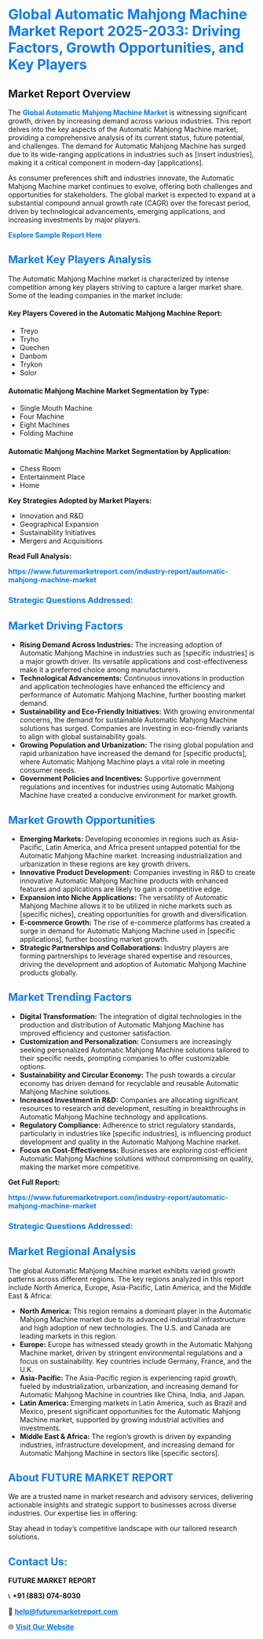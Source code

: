 <h1 style="color: #007BFF;">Global Automatic Mahjong Machine Market Report 2025-2033: Driving Factors, Growth Opportunities, and Key Players</h1>

<section id="overview">
<h2>Market Report Overview</h2>
<p>The <a href="https://www.futuremarketreport.com/industry-report/automatic-mahjong-machine-market" style="color: #007BFF; text-decoration: none;"><strong>Global Automatic Mahjong Machine Market</strong></a> is witnessing significant growth, driven by increasing demand across various industries. This report delves into the key aspects of the Automatic Mahjong Machine market, providing a comprehensive analysis of its current status, future potential, and challenges. The demand for Automatic Mahjong Machine has surged due to its wide-ranging applications in industries such as [insert industries], making it a critical component in modern-day [applications].</p>
<p>As consumer preferences shift and industries innovate, the Automatic Mahjong Machine market continues to evolve, offering both challenges and opportunities for stakeholders. The global market is expected to expand at a substantial compound annual growth rate (CAGR) over the forecast period, driven by technological advancements, emerging applications, and increasing investments by major players.</p>
</section>

<section id="overview">
<p><a href="https://www.futuremarketreport.com/request-sample/reportId=58446" style="color: #007BFF; text-decoration: none;"><strong>Explore Sample Report Here</strong></a></p>
</section>

<section id="key-players">
<h2 style="color: #007BFF;">Market Key Players Analysis</h2>
<p>The Automatic Mahjong Machine market is characterized by intense competition among key players striving to capture a larger market share. Some of the leading companies in the market include:</p>
<h4>Key Players Covered in the Automatic Mahjong Machine Report:</h4>
<ul><li>Treyo</li><li>Tryho</li><li>Quechen</li><li>Danbom</li><li>Trykon</li><li>Solor</li></ul>
<h4>Automatic Mahjong Machine Market Segmentation by Type:</h4>
<ul><li>Single Mouth Machine</li><li>Four Machine</li><li>Eight Machines</li><li>Folding Machine</li></ul>

<h4>Automatic Mahjong Machine Market Segmentation by Application:</h4>
<ul><li>Chess Room</li><li>Entertainment Place</li><li>Home</li></ul>
<p><strong>Key Strategies Adopted by Market Players:</strong></p>
<ul>
<li>Innovation and R&D</li>
<li>Geographical Expansion</li>
<li>Sustainability Initiatives</li>
<li>Mergers and Acquisitions</li>
</ul>
</section>

<section>
<p><strong>Read Full Analysis: </strong></p><a href="https://www.futuremarketreport.com/industry-report/automatic-mahjong-machine-market" style="color: #007BFF; text-decoration: none;"><strong>https://www.futuremarketreport.com/industry-report/automatic-mahjong-machine-market</strong></a>
<h3 style="color: #007BFF;">Strategic Questions Addressed:</h3>
</section>

<section id="driving-factors">
<h2 style="color: #007BFF;">Market Driving Factors</h2>
<ul>
<li><strong>Rising Demand Across Industries:</strong> The increasing adoption of Automatic Mahjong Machine in industries such as [specific industries] is a major growth driver. Its versatile applications and cost-effectiveness make it a preferred choice among manufacturers.</li>
<li><strong>Technological Advancements:</strong> Continuous innovations in production and application technologies have enhanced the efficiency and performance of Automatic Mahjong Machine, further boosting market demand.</li>
<li><strong>Sustainability and Eco-Friendly Initiatives:</strong> With growing environmental concerns, the demand for sustainable Automatic Mahjong Machine solutions has surged. Companies are investing in eco-friendly variants to align with global sustainability goals.</li>
<li><strong>Growing Population and Urbanization:</strong> The rising global population and rapid urbanization have increased the demand for [specific products], where Automatic Mahjong Machine plays a vital role in meeting consumer needs.</li>
<li><strong>Government Policies and Incentives:</strong> Supportive government regulations and incentives for industries using Automatic Mahjong Machine have created a conducive environment for market growth.</li>
</ul>
</section>

<section id="growth-opportunities">
<h2 style="color: #007BFF;">Market Growth Opportunities</h2>
<ul>
<li><strong>Emerging Markets:</strong> Developing economies in regions such as Asia-Pacific, Latin America, and Africa present untapped potential for the Automatic Mahjong Machine market. Increasing industrialization and urbanization in these regions are key growth drivers.</li>
<li><strong>Innovative Product Development:</strong> Companies investing in R&D to create innovative Automatic Mahjong Machine products with enhanced features and applications are likely to gain a competitive edge.</li>
<li><strong>Expansion into Niche Applications:</strong> The versatility of Automatic Mahjong Machine allows it to be utilized in niche markets such as [specific niches], creating opportunities for growth and diversification.</li>
<li><strong>E-commerce Growth:</strong> The rise of e-commerce platforms has created a surge in demand for Automatic Mahjong Machine used in [specific applications], further boosting market growth.</li>
<li><strong>Strategic Partnerships and Collaborations:</strong> Industry players are forming partnerships to leverage shared expertise and resources, driving the development and adoption of Automatic Mahjong Machine products globally.</li>
</ul>
</section>

<section id="trending-factors">
<h2 style="color: #007BFF;">Market Trending Factors</h2>
<ul>
<li><strong>Digital Transformation:</strong> The integration of digital technologies in the production and distribution of Automatic Mahjong Machine has improved efficiency and customer satisfaction.</li>
<li><strong>Customization and Personalization:</strong> Consumers are increasingly seeking personalized Automatic Mahjong Machine solutions tailored to their specific needs, prompting companies to offer customizable options.</li>
<li><strong>Sustainability and Circular Economy:</strong> The push towards a circular economy has driven demand for recyclable and reusable Automatic Mahjong Machine solutions.</li>
<li><strong>Increased Investment in R&D:</strong> Companies are allocating significant resources to research and development, resulting in breakthroughs in Automatic Mahjong Machine technology and applications.</li>
<li><strong>Regulatory Compliance:</strong> Adherence to strict regulatory standards, particularly in industries like [specific industries], is influencing product development and quality in the Automatic Mahjong Machine market.</li>
<li><strong>Focus on Cost-Effectiveness:</strong> Businesses are exploring cost-efficient Automatic Mahjong Machine solutions without compromising on quality, making the market more competitive.</li>
</ul>
</section>

<section>
<p><strong>Get Full Report: </strong></p><a href="https://www.futuremarketreport.com/industry-report/automatic-mahjong-machine-market" style="color: #007BFF; text-decoration: none;"><strong>https://www.futuremarketreport.com/industry-report/automatic-mahjong-machine-market</strong></a>
<h3 style="color: #007BFF;">Strategic Questions Addressed:</h3>
</section>


<section id="regional-analysis">
<h2 style="color: #007BFF;">Market Regional Analysis</h2>
<p>The global Automatic Mahjong Machine market exhibits varied growth patterns across different regions. The key regions analyzed in this report include North America, Europe, Asia-Pacific, Latin America, and the Middle East & Africa:</p>
<ul>
<li><strong>North America:</strong> This region remains a dominant player in the Automatic Mahjong Machine market due to its advanced industrial infrastructure and high adoption of new technologies. The U.S. and Canada are leading markets in this region.</li>
<li><strong>Europe:</strong> Europe has witnessed steady growth in the Automatic Mahjong Machine market, driven by stringent environmental regulations and a focus on sustainability. Key countries include Germany, France, and the U.K.</li>
<li><strong>Asia-Pacific:</strong> The Asia-Pacific region is experiencing rapid growth, fueled by industrialization, urbanization, and increasing demand for Automatic Mahjong Machine in countries like China, India, and Japan.</li>
<li><strong>Latin America:</strong> Emerging markets in Latin America, such as Brazil and Mexico, present significant opportunities for the Automatic Mahjong Machine market, supported by growing industrial activities and investments.</li>
<li><strong>Middle East & Africa:</strong> The region’s growth is driven by expanding industries, infrastructure development, and increasing demand for Automatic Mahjong Machine in sectors like [specific sectors].</li>
</ul>
</section>

<footer>
<h2 style="color: #007BFF;">About FUTURE MARKET REPORT</h2>
<p>We are a trusted name in market research and advisory services, delivering actionable insights and strategic support to businesses across diverse industries. Our expertise lies in offering:</p>

<p>Stay ahead in today’s competitive landscape with our tailored research solutions.</p>

<h2 style="color: #007BFF;">Contact Us:</h2>
<p><strong>FUTURE MARKET REPORT</strong></p>
<p>📞 <strong>+91 (883) 074-8030</strong></p>
<p>📧 <strong><a href="mailto:help@futuremarketreport.com" style="color: #007BFF;">help@futuremarketreport.com</a></strong></p>
<p>🌐 <strong><a href="https://www.futuremarketreport.com/" style="color: #007BFF;">Visit Our Website</a></strong></p>
</footer>